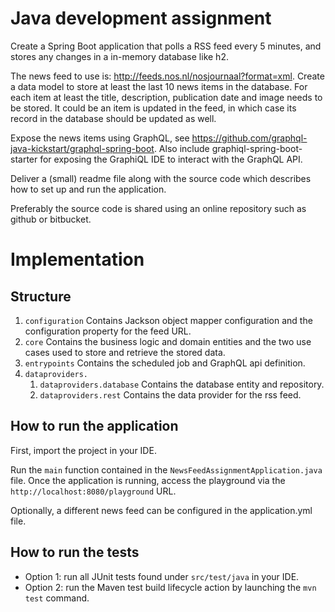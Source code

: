 # Java development assignment

Create a Spring Boot application that polls a RSS feed every 5 minutes, and stores any changes in a in-memory database like h2.

The news feed to use is: http://feeds.nos.nl/nosjournaal?format=xml. Create a data model to store at least the last 10 news items in the database. For each item at least the title, description, publication date and image needs to be stored. It could be an item is updated in the feed, in which case its record in the database should be updated as well.

Expose the news items using GraphQL, see https://github.com/graphql-java-kickstart/graphql-spring-boot. Also include graphiql-spring-boot-starter for exposing the GraphiQL IDE to interact with the GraphQL API.

Deliver a (small) readme file along with the source code which describes how to set up and run the application.

Preferably the source code is shared using an online repository such as github or bitbucket.

# Implementation

## Structure

1. `configuration` Contains Jackson object mapper configuration and the configuration property for the feed URL.
2. `core` Contains the business logic and domain entities and the two use cases used to store and retrieve the stored data.
3. `entrypoints` Contains the scheduled job and GraphQL api definition.
4. `dataproviders.`
   1. `dataproviders.database` Contains the database entity and repository.
   2. `dataproviders.rest` Contains the data provider for the rss feed.

## How to run the application

First, import the project in your IDE.

Run the `main` function contained in the `NewsFeedAssignmentApplication.java` file.
Once the application is running, access the playground via the `http://localhost:8080/playground` URL.

Optionally, a different news feed can be configured in the application.yml file.

## How to run the tests

* Option 1: run all JUnit tests found under `src/test/java` in your IDE.
* Option 2: run the Maven test build lifecycle action by launching the `mvn test` command.
